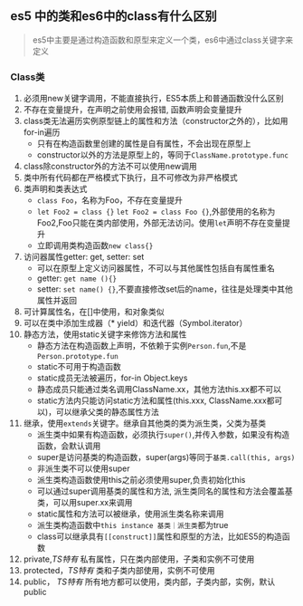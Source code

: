 ## es5 中的类和es6中的class有什么区别
> es5中主要是通过构造函数和原型来定义一个类，es6中通过class关键字来定义

### Class类
1. 必须用new关键字调用，不能直接执行，ES5本质上和普通函数没什么区别
2. 不存在变量提升，在声明之前使用会报错, 函数声明会变量提升
3. class类无法遍历实例原型链上的属性和方法（constructor之外的），比如用for-in遍历
     - 只有在构造函数里创建的属性是自有属性，不会出现在原型上
     - constructor以外的方法是原型上的，等同于`ClassName.prototype.func`
4. class除constructor外的方法不可以使用new调用
5. 类中所有代码都在严格模式下执行，且不可修改为非严格模式
6. 类声明和类表达式
     - `class Foo`，名称为Foo，不存在变量提升
     - `let Foo2 = class {}` `let Foo2 = class Foo {}`,外部使用的名称为Foo2,Foo只能在类内部使用，外部无法访问。使用`let`声明不存在变量提升
     - 立即调用类构造函数`new class{}`
7. 访问器属性getter: get, setter: set
     - 可以在原型上定义访问器属性，不可以与其他属性包括自有属性重名
     - getter: `get name (){}`
     - setter: `set name() {}`,不要直接修改set后的name，往往是处理类中其他属性并返回
8. 可计算属性名，在[]中使用，和对象类似
9. 可以在类中添加生成器（* yield）和迭代器（Symbol.iterator）
10. 静态方法，使用static关键字来修饰方法和属性
      - 静态方法在构造函数上声明，不依赖于实例`Person.fun`,不是`Person.prototype.fun`
      - static不可用于构造函数
      - static成员无法被遍历，for-in Object.keys
      - 静态成员只能通过类名调用ClassName.xx，其他方法this.xx都不可以
      - static方法内只能访问static方法和属性(this.xxx, ClassName.xxx都可以)，可以继承父类的静态属性方法
11. 继承，使用`extends`关键字。继承自其他类的类为派生类，父类为基类
      - 派生类中如果有构造函数，必须执行`super()`,并传入参数，如果没有构造函数，会默认调用
      - super是访问基类的构造函数，super(args)等同于`基类.call(this, args)`
      - 非派生类不可以使用super
      - 派生类构造函数使用this之前必须使用super,负责初始化this
      - 可以通过super调用基类的属性和方法, 派生类同名的属性和方法会覆盖基类，可以用super.xx来调用
      - static属性和方法可以被继承，使用派生类名称来调用
      - 派生类构造函数中`this instance 基类｜派生类`都为true
      - class可以继承具有`[[construct]]`属性和原型的方法，比如ES5的构造函数
12. private,*TS特有* 私有属性，只在类内部使用，子类和实例不可使用
13. protected，*TS特有* 类和子类内部使用，实例不可使用
14. public， *TS特有* 所有地方都可以使用，类内部，子类内部，实例，默认public